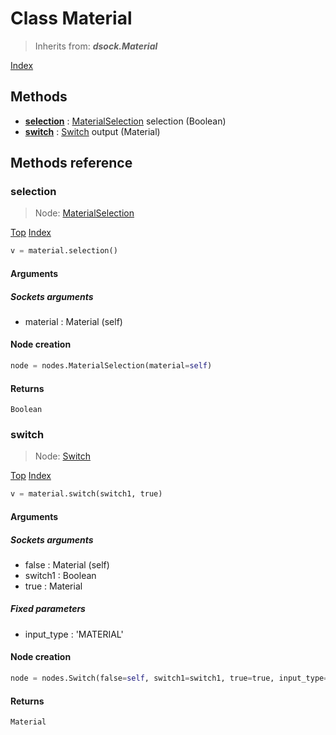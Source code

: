 
# Class Material

> Inherits from: ***dsock.Material***


[Index](/docs/index.md)

## Methods



- [**selection**](#selection) : [MaterialSelection](../nodes/MaterialSelection.md) selection (Boolean)
- [**switch**](#switch) : [Switch](../nodes/Switch.md) output (Material)



## Methods reference


### selection

> Node: [MaterialSelection](../nodes/{self.node_name}.md)


[Top](#class-material) [Index](/docs/index.md)

```python
v = material.selection()
```


#### Arguments


##### Sockets arguments



- material : Material (self)



#### Node creation


```python
node = nodes.MaterialSelection(material=self)
```


#### Returns

    Boolean

### switch

> Node: [Switch](../nodes/{self.node_name}.md)


[Top](#class-material) [Index](/docs/index.md)

```python
v = material.switch(switch1, true)
```


#### Arguments


##### Sockets arguments



- false : Material (self)
- switch1 : Boolean
- true : Material



##### Fixed parameters



- input_type : 'MATERIAL'



#### Node creation


```python
node = nodes.Switch(false=self, switch1=switch1, true=true, input_type='MATERIAL')
```


#### Returns

    Material
